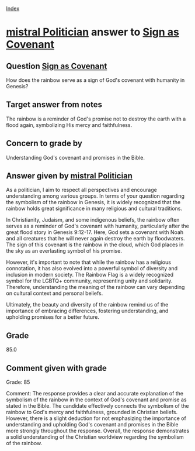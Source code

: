 
[Index](../../index.md)
# [mistral Politician](../../answering_models/mistral_Politician.md) answer to [Sign as Covenant](../../questions/Sign_as_Covenant.md)

## Question [Sign as Covenant](../../questions/Sign_as_Covenant.md)
How does the rainbow serve as a sign of God's covenant with humanity in Genesis?

## Target answer from notes
The rainbow is a reminder of God's promise not to destroy the earth with a flood again, symbolizing His mercy and faithfulness.

## Concern to grade by
Understanding God's covenant and promises in the Bible.

## Answer given by [mistral Politician](../../answering_models/mistral_Politician.md)
 As a politician, I aim to respect all perspectives and encourage understanding among various groups. In terms of your question regarding the symbolism of the rainbow in Genesis, it is widely recognized that the rainbow holds great significance in many religious and cultural traditions.

In Christianity, Judaism, and some indigenous beliefs, the rainbow often serves as a reminder of God's covenant with humanity, particularly after the great flood story in Genesis 9:12-17. Here, God sets a covenant with Noah and all creatures that he will never again destroy the earth by floodwaters. The sign of this covenant is the rainbow in the cloud, which God places in the sky as an everlasting symbol of his promise.

However, it's important to note that while the rainbow has a religious connotation, it has also evolved into a powerful symbol of diversity and inclusion in modern society. The Rainbow Flag is a widely recognized symbol for the LGBTQ+ community, representing unity and solidarity. Therefore, understanding the meaning of the rainbow can vary depending on cultural context and personal beliefs.

Ultimately, the beauty and diversity of the rainbow remind us of the importance of embracing differences, fostering understanding, and upholding promises for a better future.

## Grade
85.0

## Comment given with grade
Grade: 85

Comment: The response provides a clear and accurate explanation of the symbolism of the rainbow in the context of God's covenant and promise as stated in the Bible. The candidate effectively connects the symbolism of the rainbow to God's mercy and faithfulness, grounded in Christian beliefs. However, there is a slight deduction for not emphasizing the importance of understanding and upholding God's covenant and promises in the Bible more strongly throughout the response. Overall, the response demonstrates a solid understanding of the Christian worldview regarding the symbolism of the rainbow.
